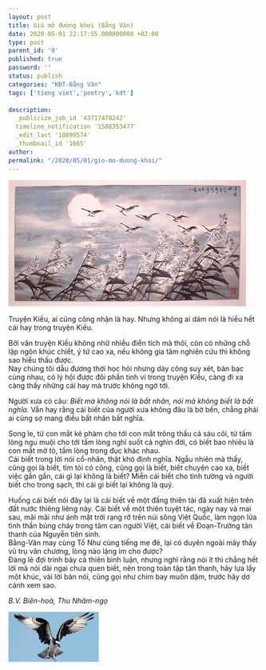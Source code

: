 ```yaml
---
layout: post
title: Gió mở đường khơi (Bằng Vân)
date: 2020-05-01 22:17:55.000000000 +02:00
type: post
parent_id: '0'
published: true
password: ''
status: publish
categories: "KĐT-Bằng Vân"
tags: ['tieng viet','poetry','kdt']

description:
  _publicize_job_id '43717478242'
  timeline_notification '1588353477'
  _edit_last '10899574'
  _thumbnail_id '1665'
author:
permalink: "/2020/05/01/gio-mo-duong-khoi/"
---
```


![Chim trốc dẫn đàn](../assets/kdt_chim-troc-dan-dan.jpeg)
                    

Truyện Kiều, ai cũng công nhận là hay. Nhưng không ai dám nói là hiểu hết cái hay trong truyện Kiều.

Bởi văn truyện Kiều không nhữ nhiều điển tích mà thôi, còn có những chỗ lập ngôn khúc chiết, ý tứ cao xa, nếu không gia tâm nghiên cứu thì không sao hiểu thấu được.\
Nay chúng tôi dẫu đương thời học hỏi nhưng dày công suy xét, bàn bạc cùng nhau, có lý hội được đôi phần tinh vi trong truyện Kiều, càng đi xa càng thấy những cái hay mà trước không ngờ tới.

Người xưa có câu: *Biết mà không nói là bất nhân, nói mà không biết là bất nghĩa.* Vẫn hay rằng cái biết của người xưa không đâu là bờ bến, chẳng phải ai cũng sợ mang điều bất nhân bất nghĩa.

Song le, từ con mắt kẻ phàm cho tới con mắt trông thấu cả sáu cõi, từ tấm lòng ngu muội cho tới tấm lòng nghĩ suốt cả nghìn đời, có biết bao nhiêu là con mắt mờ tỏ, tấm lòng trong đục khác nhau.\
Cái biết trong lời nói cổ-nhân, thật khó định nghĩa.
Ngẫu nhiên mà thấy, cũng gọi là biết, tìm tòi có công, cũng gọi là biết, biết chuyện cao xa, biết việc gần gần, cái gì lại không là biết? 
Miễn cái biết cho tinh tường và người biết cho trong sạch, thì cái gì biết lại không là quý.

Huống cái biết nói đây lại là cái biết về một đấng thiên tài đã xuất hiện trên đất nước thiêng liêng này. Cái biết về một thiên tuyệt tác, ngày nay và mai sau, mãi mãi như ánh mặt trời rạng rỡ trên núi sông Việt Quốc, làm ngọn lửa tinh thần bùng cháy trong tâm can người Việt, cái biết về Đoạn-Trường tân thanh của Nguyễn tiên sinh.\
Bằng-Vân may cùng Tố Như cùng tiếng mẹ đẻ, lại có duyên ngoài mây thấy vũ trụ văn chương, lòng nào lặng im cho được?\
Đáng lẽ đợi trình bày cả thiên bình luận, nhưng nghĩ rằng nói ít thì chẳng hết lời mà nói dài ngại chưa quen biết, nên trong toàn tập tân thanh, hãy lựa lấy một khúc, vài lời bàn nói, cũng gọi như chim bay muôn dặm, trước hãy dơ cánh xem sao.

*B.V. Biên-hoà, Thu Nhâm-ngọ*


  ![Đại bàng vỗ cánh](../assets/chim-bang-ha-canh.jpeg)
